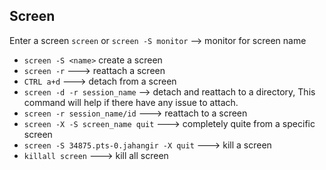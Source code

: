 ## Screen

Enter a screen `screen` or `screen -S monitor` --> monitor for screen name

* `screen -S <name>` create a screen
* `screen -r` ---> reattach a screen
* `CTRL a+d` ---> detach from a screen
* `screen -d -r session_name` --> detach and reattach to a directory, This command will help if there have any issue to attach.
* `screen -r session_name/id` ---> reattach to a screen
* `screen -X -S screen_name quit` ---> completely quite from a specific screen
* `screen -S 34875.pts-0.jahangir -X quit` ---> kill a screen
* `killall screen` ---> kill all screen
